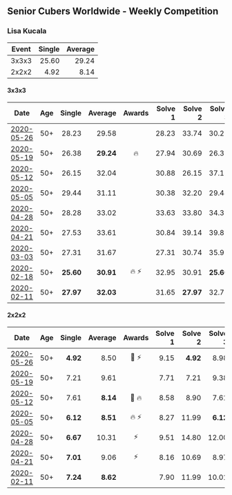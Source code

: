 ## Senior Cubers Worldwide - Weekly Competition
### Lisa Kucala

| Event | Single | Average |
| -- | --: | --: |
| 3x3x3 | 25.60 | 29.24 |
| 2x2x2 | 4.92 | 8.14 |

#### 3x3x3

| Date | Age | Single | Average | Awards | Solve 1 | Solve 2 | Solve 3 | Solve 4 | Solve 5 | Video |
| :--: | :--: | --: | --: | :--: | --: | --: | --: | --: | --: | :-- |
| [2020-05-26](../3x3x3/results/2020-05-26.md) | 50+ | 28.23 | 29.58 |  | 28.23 | 33.74 | 30.21 | 29.87 | 28.65 | [Link](https://www.facebook.com/events/688407551989463/permalink/691372318359653/) |
| [2020-05-19](../3x3x3/results/2020-05-19.md) | 50+ | 26.38 | **29.24** | 🔥 | 27.94 | 30.69 | 26.38 | 30.26 | 29.53 | [Link](https://www.facebook.com/events/1880761498725633/permalink/1884966041638512/) |
| [2020-05-12](../3x3x3/results/2020-05-12.md) | 50+ | 26.15 | 32.04 |  | 30.88 | 26.15 | 37.17 | 31.95 | 33.30 | [Link](https://www.facebook.com/events/546188069600739/permalink/548185812734298/) |
| [2020-05-05](../3x3x3/results/2020-05-05.md) | 50+ | 29.44 | 31.11 |  | 30.38 | 32.20 | 29.44 | 30.76 | 33.49 | [Link](https://www.facebook.com/events/3313106775587396/permalink/3317181021846638/) |
| [2020-04-28](../3x3x3/results/2020-04-28.md) | 50+ | 28.28 | 33.02 |  | 33.63 | 33.80 | 34.39 | 28.28 | 31.62 | [Link](https://www.facebook.com/events/535188653858103/permalink/536102793766689/) |
| [2020-04-21](../3x3x3/results/2020-04-21.md) | 50+ | 27.53 | 33.61 |  | 30.84 | 39.14 | 39.86 | 30.85 | 27.53 | [Link](https://www.facebook.com/events/880278499062375/permalink/884904821933076/) |
| [2020-03-03](../3x3x3/results/2020-03-03.md) | 50+ | 27.31 | 31.67 |  | 27.31 | 30.74 | 35.99 | 32.57 | 31.70 | [Link](https://www.facebook.com/events/241721610185997/permalink/245712919786866/) |
| [2020-02-18](../3x3x3/results/2020-02-18.md) | 50+ | **25.60** | **30.91** | 🔥 ⚡ | 32.95 | 30.91 | **25.60** | 29.64 | 32.19 | [Link](https://www.facebook.com/events/2558750947697073/permalink/2561750364063798/) |
| [2020-02-11](../3x3x3/results/2020-02-11.md) | 50+ | **27.97** | **32.03** |  | 31.65 | **27.97** | 32.75 | 31.70 | 37.00 | [Link](https://www.facebook.com/events/616423959107229/permalink/617792025637089/) |


#### 2x2x2

| Date | Age | Single | Average | Awards | Solve 1 | Solve 2 | Solve 3 | Solve 4 | Solve 5 | Video |
| :--: | :--: | --: | --: | :--: | --: | --: | --: | --: | --: | :-- |
| [2020-05-26](../2x2x2/results/2020-05-26.md) | 50+ | **4.92** | 8.50 | 🥉 ⚡ | 9.15 | **4.92** | 8.98 | 7.36 | 9.81 | [Link](https://www.facebook.com/events/688407551989463/permalink/691370505026501/) |
| [2020-05-19](../2x2x2/results/2020-05-19.md) | 50+ | 7.21 | 9.61 |  | 7.71 | 7.21 | 9.38 | 11.74 | 21.35 | [Link](https://www.facebook.com/events/1880761498725633/permalink/1884968221638294/) |
| [2020-05-12](../2x2x2/results/2020-05-12.md) | 50+ | 7.61 | **8.14** | 🥉 🔥 | 8.58 | 8.90 | 7.61 | 8.04 | 7.80 | [Link](https://www.facebook.com/events/546188069600739/permalink/547730619446484/) |
| [2020-05-05](../2x2x2/results/2020-05-05.md) | 50+ | **6.12** | **8.51** | 🔥 ⚡ | 8.27 | 11.99 | **6.12** | 10.76 | 6.51 | [Link](https://www.facebook.com/events/3313106775587396/permalink/3317182431846497/) |
| [2020-04-28](../2x2x2/results/2020-04-28.md) | 50+ | **6.67** | 10.31 | ⚡ | 9.51 | 14.80 | 12.00 | **6.67** | 9.43 | [Link](https://www.facebook.com/events/535188653858103/permalink/536101970433438/) |
| [2020-04-21](../2x2x2/results/2020-04-21.md) | 50+ | **7.01** | 9.06 | ⚡ | 8.16 | 10.69 | 8.97 | 10.05 | **7.01** | [Link](https://www.facebook.com/events/880278499062375/permalink/884903591933199/) |
| [2020-02-11](../2x2x2/results/2020-02-11.md) | 50+ | **7.24** | **8.62** |  | 7.90 | 11.99 | 10.01 | **7.24** | 7.96 | [Link](https://www.facebook.com/events/176704156956327/permalink/177822780177798/) |


<!-- Global site tag (gtag.js) - Google Analytics -->
<script async src="https://www.googletagmanager.com/gtag/js?id=UA-86348435-3"></script>
<script>window.dataLayer = window.dataLayer || []; function gtag() {dataLayer.push(arguments);} gtag('js', new Date()); gtag('config', 'UA-86348435-3');</script>
